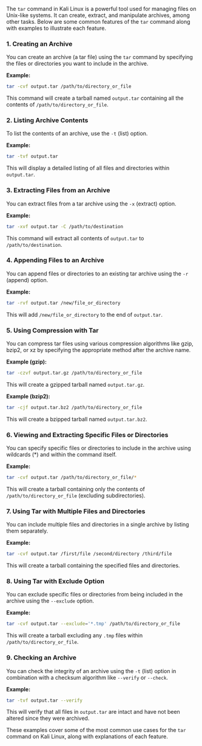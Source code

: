  The `tar` command in Kali Linux is a powerful tool used for managing files on Unix-like systems. It can create, extract, and manipulate archives, among other tasks. Below are some common features of the `tar` command along with examples to illustrate each feature.

### 1. Creating an Archive
You can create an archive (a tar file) using the `tar` command by specifying the files or directories you want to include in the archive.

**Example:**
```sh
tar -cvf output.tar /path/to/directory_or_file
```
This command will create a tarball named `output.tar` containing all the contents of `/path/to/directory_or_file`.

### 2. Listing Archive Contents
To list the contents of an archive, use the `-t` (list) option.

**Example:**
```sh
tar -tvf output.tar
```
This will display a detailed listing of all files and directories within `output.tar`.

### 3. Extracting Files from an Archive
You can extract files from a tar archive using the `-x` (extract) option.

**Example:**
```sh
tar -xvf output.tar -C /path/to/destination
```
This command will extract all contents of `output.tar` to `/path/to/destination`.

### 4. Appending Files to an Archive
You can append files or directories to an existing tar archive using the `-r` (append) option.

**Example:**
```sh
tar -rvf output.tar /new/file_or_directory
```
This will add `/new/file_or_directory` to the end of `output.tar`.

### 5. Using Compression with Tar
You can compress tar files using various compression algorithms like gzip, bzip2, or xz by specifying the appropriate method after the archive name.

**Example (gzip):**
```sh
tar -czvf output.tar.gz /path/to/directory_or_file
```
This will create a gzipped tarball named `output.tar.gz`.

**Example (bzip2):**
```sh
tar -cjf output.tar.bz2 /path/to/directory_or_file
```
This will create a bzipped tarball named `output.tar.bz2`.

### 6. Viewing and Extracting Specific Files or Directories
You can specify specific files or directories to include in the archive using wildcards (*) and within the command itself.

**Example:**
```sh
tar -cvf output.tar /path/to/directory_or_file/*
```
This will create a tarball containing only the contents of `/path/to/directory_or_file` (excluding subdirectories).

### 7. Using Tar with Multiple Files and Directories
You can include multiple files and directories in a single archive by listing them separately.

**Example:**
```sh
tar -cvf output.tar /first/file /second/directory /third/file
```
This will create a tarball containing the specified files and directories.

### 8. Using Tar with Exclude Option
You can exclude specific files or directories from being included in the archive using the `--exclude` option.

**Example:**
```sh
tar -cvf output.tar --exclude='*.tmp' /path/to/directory_or_file
```
This will create a tarball excluding any `.tmp` files within `/path/to/directory_or_file`.

### 9. Checking an Archive
You can check the integrity of an archive using the `-t` (list) option in combination with a checksum algorithm like `--verify` or `--check`.

**Example:**
```sh
tar -tvf output.tar --verify
```
This will verify that all files in `output.tar` are intact and have not been altered since they were archived.

These examples cover some of the most common use cases for the `tar` command on Kali Linux, along with explanations of each feature.

